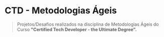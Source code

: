 # CTD - Metodologias Ágeis


>Projetos/Desafios realizados na disciplina de Metodologias Ágeis do Curso
> **"Certified Tech Developer - the Ultimate Degree".**
